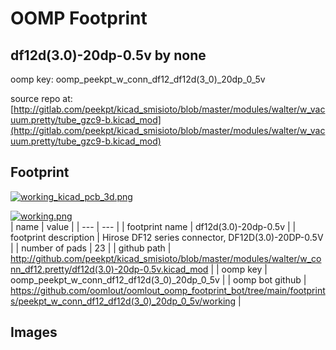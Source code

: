 # OOMP Footprint  
## df12d(3.0)-20dp-0.5v  by none  
  
oomp key: oomp_peekpt_w_conn_df12_df12d(3_0)_20dp_0_5v  
  
source repo at: [http://gitlab.com/peekpt/kicad_smisioto/blob/master/modules/walter/w_vacuum.pretty/tube_gzc9-b.kicad_mod](http://gitlab.com/peekpt/kicad_smisioto/blob/master/modules/walter/w_vacuum.pretty/tube_gzc9-b.kicad_mod)  
## Footprint  
  
[![working_kicad_pcb_3d.png](working_kicad_pcb_3d_600.png)](working_kicad_pcb_3d.png)  
  
[![working.png](working_600.png)](working.png)  
| name | value | 
| --- | --- | 
| footprint name | df12d(3.0)-20dp-0.5v | 
| footprint description | Hirose DF12 series connector, DF12D(3.0)-20DP-0.5V | 
| number of pads | 23 | 
| github path | http://github.com/peekpt/kicad_smisioto/blob/master/modules/walter/w_conn_df12.pretty/df12d(3.0)-20dp-0.5v.kicad_mod | 
| oomp key | oomp_peekpt_w_conn_df12_df12d(3_0)_20dp_0_5v | 
| oomp bot github | https://github.com/oomlout/oomlout_oomp_footprint_bot/tree/main/footprints/peekpt_w_conn_df12_df12d(3_0)_20dp_0_5v/working | 
## Images  

